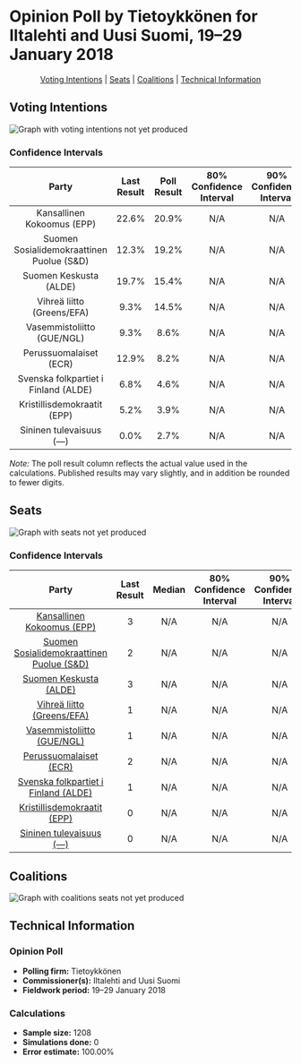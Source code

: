 # Opinion Poll by Tietoykkönen for Iltalehti and Uusi Suomi, 19–29 January 2018

<p align="center"><a href="#voting-intentions">Voting Intentions</a> | <a href="#seats">Seats</a> | <a href="#coalitions">Coalitions</a> | <a href="#technical-information">Technical Information</a></p>

## Voting Intentions

![Graph with voting intentions not yet produced](2018-01-29-Tietoykkönen.png "Voting Intentions")

### Confidence Intervals

| Party | Last Result | Poll Result | 80% Confidence Interval | 90% Confidence Interval | 95% Confidence Interval | 99% Confidence Interval |
|:-----:|:-----------:|:-----------:|:-----------------------:|:-----------------------:|:-----------------------:|:-----------------------:|
| Kansallinen Kokoomus (EPP) | 22.6% | 20.9% | N/A |N/A |N/A |N/A |
| Suomen Sosialidemokraattinen Puolue (S&D) | 12.3% | 19.2% | N/A |N/A |N/A |N/A |
| Suomen Keskusta (ALDE) | 19.7% | 15.4% | N/A |N/A |N/A |N/A |
| Vihreä liitto (Greens/EFA) | 9.3% | 14.5% | N/A |N/A |N/A |N/A |
| Vasemmistoliitto (GUE/NGL) | 9.3% | 8.6% | N/A |N/A |N/A |N/A |
| Perussuomalaiset (ECR) | 12.9% | 8.2% | N/A |N/A |N/A |N/A |
| Svenska folkpartiet i Finland (ALDE) | 6.8% | 4.6% | N/A |N/A |N/A |N/A |
| Kristillisdemokraatit (EPP) | 5.2% | 3.9% | N/A |N/A |N/A |N/A |
| Sininen tulevaisuus (—) | 0.0% | 2.7% | N/A |N/A |N/A |N/A |

*Note:* The poll result column reflects the actual value used in the calculations. Published results may vary slightly, and in addition be rounded to fewer digits.

## Seats

![Graph with seats not yet produced](2018-01-29-Tietoykkönen-seats.png "Seats")

### Confidence Intervals

| Party | Last Result | Median | 80% Confidence Interval | 90% Confidence Interval | 95% Confidence Interval | 99% Confidence Interval |
|:-----:|:-----------:|:------:|:-----------------------:|:-----------------------:|:-----------------------:|:-----------------------:|
| <a href="#kansallinen-kokoomus-(epp)">Kansallinen Kokoomus (EPP)</a> | 3 | N/A | N/A |N/A |N/A |N/A |
| <a href="#suomen-sosialidemokraattinen-puolue-(s&d)">Suomen Sosialidemokraattinen Puolue (S&D)</a> | 2 | N/A | N/A |N/A |N/A |N/A |
| <a href="#suomen-keskusta-(alde)">Suomen Keskusta (ALDE)</a> | 3 | N/A | N/A |N/A |N/A |N/A |
| <a href="#vihreä-liitto-(greens/efa)">Vihreä liitto (Greens/EFA)</a> | 1 | N/A | N/A |N/A |N/A |N/A |
| <a href="#vasemmistoliitto-(gue/ngl)">Vasemmistoliitto (GUE/NGL)</a> | 1 | N/A | N/A |N/A |N/A |N/A |
| <a href="#perussuomalaiset-(ecr)">Perussuomalaiset (ECR)</a> | 2 | N/A | N/A |N/A |N/A |N/A |
| <a href="#svenska-folkpartiet-i-finland-(alde)">Svenska folkpartiet i Finland (ALDE)</a> | 1 | N/A | N/A |N/A |N/A |N/A |
| <a href="#kristillisdemokraatit-(epp)">Kristillisdemokraatit (EPP)</a> | 0 | N/A | N/A |N/A |N/A |N/A |
| <a href="#sininen-tulevaisuus-(—)">Sininen tulevaisuus (—)</a> | 0 | N/A | N/A |N/A |N/A |N/A |


## Coalitions

![Graph with coalitions seats not yet produced](2018-01-29-Tietoykkönen-coalitions-seats.png "Coalitions Seats")


## Technical Information

### Opinion Poll

+ **Polling firm:** Tietoykkönen
+ **Commissioner(s):** Iltalehti and Uusi Suomi
+ **Fieldwork period:** 19–29 January 2018

### Calculations

+ **Sample size:** 1208
+ **Simulations done:** 0
+ **Error estimate:** 100.00%

